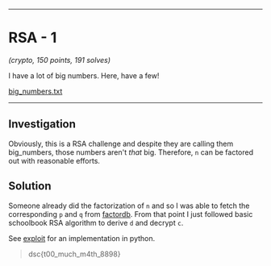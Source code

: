 ___
# RSA - 1
_(crypto, 150 points, 191 solves)_

I have a lot of big numbers. Here, have a few!

[big_numbers.txt](./big_numbers.txt)
___

## Investigation
Obviously, this is a RSA challenge and despite they are calling them big_numbers, those numbers aren't _that_ big. Therefore, `n` can be factored out with reasonable efforts.

## Solution
Someone already did the factorization of `n` and so I was able to fetch the corresponding `p` and `q` from [factordb](http://factordb.com/). From that point I just
followed basic schoolbook RSA algorithm to derive `d` and decrypt `c`.

See [exploit](./exploit.py) for an implementation in python.

> dsc{t00_much_m4th_8898}

